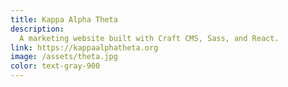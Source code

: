 ```yaml
---
title: Kappa Alpha Theta
description:
  A marketing website built with Craft CMS, Sass, and React.
link: https://kappaalphatheta.org
image: /assets/theta.jpg
color: text-gray-900
---
```


